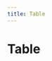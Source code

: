 ```yaml
---
title: Table
---
```

# Table 

<ClientOnly>
  <table-demo></table-demo>
</ClientOnly>

<table-attributes>
</table-attributes>
<table-column-attributes>
</table-column-attributes>